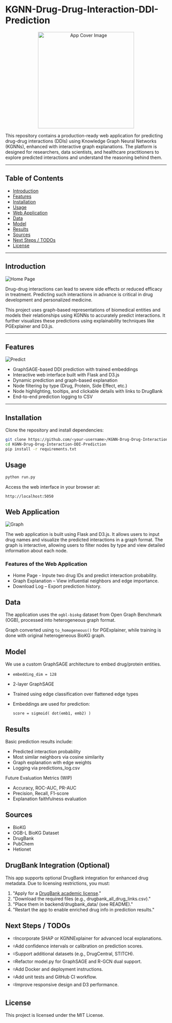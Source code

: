 # KGNN-Drug-Drug-Interaction-DDI-Prediction

<p align="center">
  <img src="https://raw.githubusercontent.com/techthumb1/KGNN-Drug-Drug-Interaction-DDI-Prediction/main/public/kgnn-ddi.png" alt="App Cover Image" width="300"/>
</p>



This repository contains a production-ready web application for predicting drug-drug interactions (DDIs) using Knowledge Graph Neural Networks (KGNNs), enhanced with interactive graph explanations. The platform is designed for researchers, data scientists, and healthcare practitioners to explore predicted interactions and understand the reasoning behind them.

---

## Table of Contents

- [Introduction](#introduction)
- [Features](#features)
- [Installation](#installation)
- [Usage](#usage)
- [Web Application](#web-application)
- [Data](#data)
- [Model](#model)
- [Results](#results)
- [Sources](#sources)
- [Next Steps / TODOs](#next-steps--todos)
- [License](#license)

---

## Introduction

![Home Page](public/kgnn-ddi-home.png)

Drug-drug interactions can lead to severe side effects or reduced efficacy in treatment. Predicting such interactions in advance is critical in drug development and personalized medicine.

This project uses graph-based representations of biomedical entities and models their relationships using KGNNs to accurately predict interactions. It further visualizes these predictions using explainability techniques like PGExplainer and D3.js.

---

## Features

![Predict](public/kgnn-ddi-predict.png)

- GraphSAGE-based DDI prediction with trained embeddings
- Interactive web interface built with Flask and D3.js
- Dynamic prediction and graph-based explanation
- Node filtering by type (Drug, Protein, Side Effect, etc.)
- Node highlighting, tooltips, and clickable details with links to DrugBank
- End-to-end prediction logging to CSV

---

## Installation

Clone the repository and install dependencies:

```bash
git clone https://github.com/<your-username>/KGNN-Drug-Drug-Interaction-DDI-Prediction
cd KGNN-Drug-Drug-Interaction-DDI-Prediction
pip install -r requirements.txt
```


## Usage

```bash
python run.py
```

Access the web interface in your browser at:
```
http://localhost:5050
```

## Web Application

![Graph](public/kgnn-ddi-graph.png)

The web application is built using Flask and D3.js. It allows users to input drug names and visualize the predicted interactions in a graph format. The graph is interactive, allowing users to filter nodes by type and view detailed information about each node.

### Features of the Web Application

- Home Page - Inpute two drug IDs and predict interaction probability.
- Graph Explanation – View influential neighbors and edge importance.
- Download Log – Export prediction history.

## Data

The application uses the `ogbl-biokg` dataset from Open Graph Benchmark (OGB), processed into heterogeneous graph format.

  Graph converted using `to_homogeneous()` for PGExplainer, while training is done with original heterogeneous BioKG graph.

## Model

We use a custom GraphSAGE architecture to embed drug/protein entities.

- `embedding_dim = 128`
- 2-layer GraphSAGE
- Trained using edge classification over flattened edge types
- Embeddings are used for prediction:

  `score = sigmoid( dot(emb1, emb2) )`

## Results

Basic prediction results include:

- Predicted interaction probability
- Most similar neighbors via cosine similarity
- Graph explanation with edge weights
- Logging via predictions_log.csv

Future Evaluation Metrics (WIP)

- Accuracy, ROC-AUC, PR-AUC
- Precision, Recall, F1-score
- Explanation faithfulness evaluation

## Sources

- BioKG
- OGB-L BioKG Dataset
- DrugBank
- PubChem
- Hetionet

## DrugBank Integration (Optional)

This app supports optional DrugBank integration for enhanced drug metadata.
Due to licensing restrictions, you must:

1. "Apply for a [DrugBank academic license](https://go.drugbank.com/releases/latest)."
2. "Download the required files (e.g., drugbank_all_drug_links.csv)."
3. "Place them in backend/drugbank_data/ (see README)."
4. "Restart the app to enable enriched drug info in prediction results."

## Next Steps / TODOs

- ◽️Incorporate SHAP or KGNNExplainer for advanced local explanations.
- ◽️Add confidence intervals or calibration on prediction scores.
- ◽️Support additional datasets (e.g., DrugCentral, STITCH).
- ◽️Refactor model.py for GraphSAGE and R-GCN dual support.
- ◽️Add Docker and deployment instructions.
- ◽️Add unit tests and GitHub CI workflow.
- ◽️Improve responsive design and D3 performance.

## License

This project is licensed under the MIT License.

